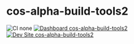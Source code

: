 # cos-alpha-build-tools2

![CI none](https://img.shields.io/badge/ci-none-orange.svg)
[![Dashboard cos-alpha-build-tools2](https://img.shields.io/badge/dashboard-cos_alpha_build_tools2-yellow.svg)](https://dashboard.pantheon.io/sites/9b02b059-05e4-4a98-86df-9d168f7fa66a#dev/code)
[![Dev Site cos-alpha-build-tools2](https://img.shields.io/badge/site-cos_alpha_build_tools2-blue.svg)](http://dev-cos-alpha-build-tools2.pantheonsite.io/)